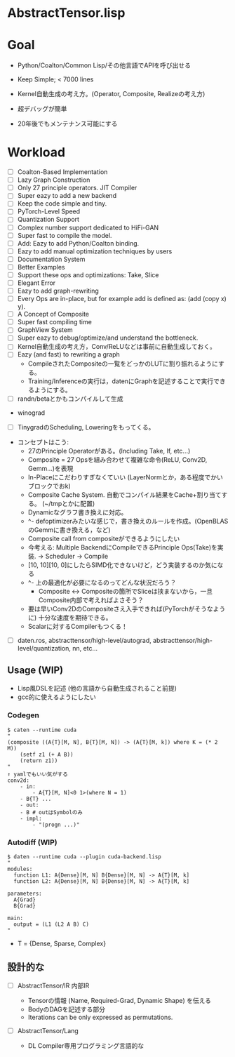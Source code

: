 
# AbstractTensor.lisp

# Goal

- Python/Coalton/Common Lisp/その他言語でAPIを呼び出せる

- Keep Simple; < 7000 lines

- Kernel自動生成の考え方。(Operator, Composite, Realizeの考え方)

- 超デバッグが簡単

- 20年後でもメンテナンス可能にする

# Workload

- [ ] Coalton-Based Implementation
- [ ] Lazy Graph Construction
- [ ] Only 27 principle operators. JIT Compiler
- [ ] Super eazy to add a new backend
- [ ] Keep the code simple and tiny.
- [ ] PyTorch-Level Speed
- [ ] Quantization Support
- [ ] Complex number support dedicated to HiFi-GAN
- [ ] Super fast to compile the model.
- [ ] Add: Eazy to add Python/Coalton binding.
- [ ] Eazy to add manual optimization techniques by users
- [ ] Documentation System
- [ ] Better Examples
- [ ] Support these ops and optimizations: Take, Slice
- [ ] Elegant Error
- [ ] Eazy to add graph-rewriting
- [ ] Every Ops are in-place, but for example add is defined as: (add (copy x) y).
- [ ] A Concept of Composite
- [ ] Super fast compiling time
- [ ] GraphView System
- [ ] Super eazy to debug/optimize/and understand the bottleneck.
- [ ] Kernel自動生成の考え方，Conv/ReLUなどは事前に自動生成しておく。
- [ ] Eazy (and fast) to rewriting a graph
    - CompileされたCompositeの一覧をどっかのLUTに割り振れるようにする。
    - Training/Inferenceの実行は，datenにGraphを記述することで実行できるようにする。
- [ ] randn/betaとかもコンパイルして生成
- winograd

- [ ] TinygradのScheduling, Loweringをもってくる。
- コンセプトはこう:
    - 27のPrinciple Operatorがある。(Including Take, If, etc...)
    - Composite = 27 Opsを組み合わせて複雑な命令(ReLU, Conv2D, Gemm...)を表現
    - In-Placeにこだわりすぎなくていい (LayerNormとか，ある程度でかいブロックでおk)
    - Composite Cache System. 自動でコンパイル結果をCache+割り当てする。 (~/tmpとかに配置)
    - Dynamicなグラフ書き換えに対応。
    - ^- defoptimizerみたいな感じで，書き換えのルールを作成。(OpenBLASのGemmに書き換える，など)
    - Composite call from compositeができるようにしたい
    - 今考える: Multiple BackendにCompileできるPrinciple Ops(Take)を実装. -> Scheduler -> Compile
    - [10, 10][10, 0]にしたらSIMD化できないけど，どう実装するのか気になる
    - ^- 上の最適化が必要になるのってどんな状況だろう？
        - Composite <-> Compositeの箇所でSliceは挟まないから，一旦Composite内部で考えればよさそう？
	- 要は早いConv2DのCompositeさえ入手できれば(PyTorchがそうなように) 十分な速度を期待できる。
	- Scalarに対するCompilerもつくる！
	
- [ ] daten.ros, abstracttensor/high-level/autograd, abstracttensor/high-level/quantization, nn, etc...

## Usage (WIP)

- Lisp風DSLを記述 (他の言語から自動生成されること前提)
- gcc的に使えるようにしたい

### Codegen

```
$ caten --runtime cuda
"
(composite ((A{T}[M, N], B{T}[M, N]) -> (A{T}[M, k]) where K = (* 2 M))
    (setf z1 (+ A B))
    (return z1))
"
↑ yamlでもいい気がする
conv2d:
    - in:
        - A{T}[M, N]<0 1>(where N = 1)
	- B{T} ...
    - out:
	- B # outはSymbolのみ
    - impl:
        - "(progn ...)"
```

### Autodiff (WIP)

```
$ daten --runtime cuda --plugin cuda-backend.lisp
"
modules:
  function L1: A{Dense}[M, N] B{Dense}[M, N] -> A{T}[M, k]
  function L2: A{Dense}[M, N] B{Dense}[M, N] -> A{T}[M, k]

parameters:
  A{Grad}
  B{Grad}

main:
  output = (L1 (L2 A B) C)
"
```

- T = {Dense, Sparse, Complex}

## 設計的な

- [ ] AbstractTensor/IR 内部IR
    - Tensorの情報 (Name, Required-Grad, Dynamic Shape) を伝える
    - BodyのDAGを記述する部分
    - Iterations can be only expressed as permutations.

- [ ] AbstractTensor/Lang
    - DL Compiler専用プログラミング言語的な